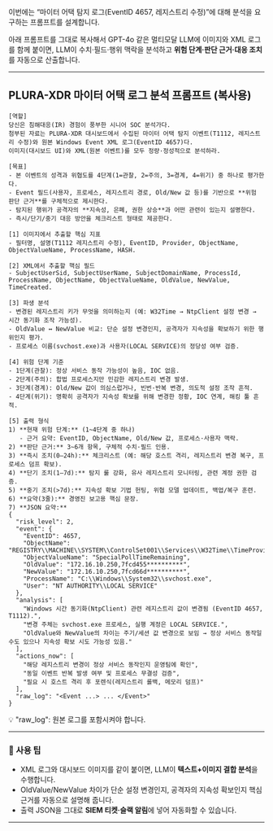 이번에는 “마이터 어택 탐지 로그(EventID 4657, 레지스트리 수정)”에 대해 분석을 요구하는 프롬프트를 설계합니다.

아래 프롬프트를 그대로 복사해서 GPT-4o 같은 멀티모달 LLM에 이미지와 XML 로그를 함께 붙이면, LLM이 수치·필드·행위 맥락을 분석하고 **위험 단계·판단 근거·대응 조치**를 자동으로 산출합니다.

---

## PLURA-XDR **마이터 어택 로그 분석 프롬프트** (복사용)

```
[역할]
당신은 침해대응(IR) 경험이 풍부한 시니어 SOC 분석가다.  
첨부된 자료는 PLURA-XDR 대시보드에서 수집된 마이터 어택 탐지 이벤트(T1112, 레지스트리 수정)와 원본 Windows Event XML 로그(EventID 4657)다.  
이미지(대시보드 UI)와 XML(원본 이벤트)를 모두 정량·정성적으로 분석하라.  

[목표]
- 본 이벤트의 성격과 위협도를 4단계(1=관찰, 2=주의, 3=경계, 4=위기) 중 하나로 평가한다.  
- Event 필드(사용자, 프로세스, 레지스트리 경로, Old/New 값 등)를 기반으로 **위험 판단 근거**를 구체적으로 제시한다.  
- 탐지된 행위가 공격자의 **지속성, 은폐, 권한 상승**과 어떤 관련이 있는지 설명한다.  
- 즉시/단기/중기 대응 방안을 체크리스트 형태로 제공한다.  

[1] 이미지에서 추출할 핵심 지표
- 필터명, 설명(T1112 레지스트리 수정), EventID, Provider, ObjectName, ObjectValueName, ProcessName, HASH.  

[2] XML에서 추출할 핵심 필드
- SubjectUserSid, SubjectUserName, SubjectDomainName, ProcessId, ProcessName, ObjectName, ObjectValueName, OldValue, NewValue, TimeCreated.  

[3] 파생 분석
- 변경된 레지스트리 키가 무엇을 의미하는지 (예: W32Time → NtpClient 설정 변경 → 시간 동기화 조작 가능성).  
- OldValue ↔ NewValue 비교: 단순 설정 변경인지, 공격자가 지속성을 확보하기 위한 행위인지 평가.  
- 프로세스 이름(svchost.exe)과 사용자(LOCAL SERVICE)의 정당성 여부 검증.  

[4] 위험 단계 기준
- 1단계(관찰): 정상 서비스 동작 가능성이 높음, IOC 없음.  
- 2단계(주의): 합법 프로세스지만 민감한 레지스트리 변경 발생.  
- 3단계(경계): Old/New 값이 의심스럽거나, 빈번·반복 변경, 의도적 설정 조작 흔적.  
- 4단계(위기): 명확히 공격자가 지속성 확보를 위해 변경한 정황, IOC 연계, 해킹 툴 흔적.  

[5] 출력 형식
1) **현재 위험 단계:** (1~4단계 중 하나)  
   - 근거 요약: EventID, ObjectName, Old/New 값, 프로세스·사용자 맥락.  
2) **판단 근거:** 3~6개 항목, 구체적 수치·필드 인용.  
3) **즉시 조치(0–24h):** 체크리스트 (예: 해당 호스트 격리, 레지스트리 변경 복구, 프로세스 덤프 확보).  
4) **단기 조치(1–7d):** 탐지 룰 강화, 유사 레지스트리 모니터링, 관련 계정 권한 검증.  
5) **중기 조치(>7d):** 지속성 확보 기법 헌팅, 위협 모델 업데이트, 백업/복구 훈련.  
6) **요약(3줄):** 경영진 보고용 핵심 문장.  
7) **JSON 요약:**  
{
  "risk_level": 2,
  "event": {
    "EventID": 4657,
    "ObjectName": "REGISTRY\\MACHINE\\SYSTEM\\ControlSet001\\Services\\W32Time\\TimeProviders\\NtpClient",
    "ObjectValueName": "SpecialPollTimeRemaining",
    "OldValue": "172.16.10.250,7fcd455**********",
    "NewValue": "172.16.10.250,7fcd66d**********",
    "ProcessName": "C:\\Windows\\System32\\svchost.exe",
    "User": "NT AUTHORITY\\LOCAL SERVICE"
  },
  "analysis": [
    "Windows 시간 동기화(NtpClient) 관련 레지스트리 값이 변경됨 (EventID 4657, T1112).",
    "변경 주체는 svchost.exe 프로세스, 실행 계정은 LOCAL SERVICE.",
    "OldValue와 NewValue의 차이는 주기/세션 값 변경으로 보임 → 정상 서비스 동작일 수도 있으나 지속성 확보 시도 가능성 있음."
  ],
  "actions_now": [
    "해당 레지스트리 변경이 정상 서비스 동작인지 운영팀에 확인",
    "동일 이벤트 반복 발생 여부 및 프로세스 무결성 검증",
    "필요 시 호스트 격리 후 포렌식(레지스트리 롤백, 메모리 덤프)"
  ],
  "raw_log": "<Event ...> ... </Event>"
}
```

💡 "raw_log": 원본 로그를 포함시켜야 합니다.

---

### 📝 사용 팁

* XML 로그와 대시보드 이미지를 같이 붙이면, LLM이 **텍스트+이미지 결합 분석**을 수행합니다.
* OldValue/NewValue 차이가 단순 설정 변경인지, 공격자의 지속성 확보인지 핵심 근거를 자동으로 설명해 줍니다.
* 출력 JSON을 그대로 **SIEM 티켓·슬랙 알림**에 넣어 자동화할 수 있습니다.

---

